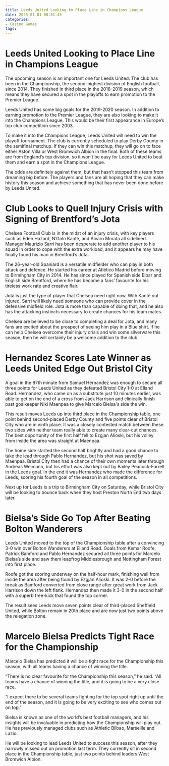 ```yaml
---
title: Leeds United Looking to Place Line in Champions League
date: 2023-01-01 08:51:45
categories:
- Casino Games
tags:
---
```



#  Leeds United Looking to Place Line in Champions League

The upcoming season is an important one for Leeds United. The club has been in the Championship, the second-highest division of English football, since 2014. They finished in third place in the 2018-2019 season, which means they have secured a spot in the playoffs to earn promotion to the Premier League.

Leeds United has some big goals for the 2019-2020 season. In addition to earning promotion to the Premier League, they are also looking to make it into the Champions League. This would be their first appearance in Europe’s top club competition since 2003.

To make it into the Champions League, Leeds United will need to win the playoff tournament. The club is currently scheduled to play Derby County in the semifinal matchup. If they can win this matchup, they will go on to face either Aston Villa or West Bromwich Albion in the final. Both of these teams are from England’s top division, so it won’t be easy for Leeds United to beat them and earn a spot in the Champions League.

The odds are definitely against them, but that hasn’t stopped this team from dreaming big before. The players and fans are all hoping that they can make history this season and achieve something that has never been done before by Leeds United.

#  Club Looks to Quell Injury Crisis with Signing of Brentford’s Jota

Chelsea Football Club is in the midst of an injury crisis, with key players such as Eden Hazard, N’Golo Kanté, and Álvaro Morata all sidelined. Manager Maurizio Sarri has been desperate to add another player to his squad in order to cope with the extra workload, and it appears he may have finally found his man in Brentford’s Jota.

The 26-year-old Spaniard is a versatile midfielder who can play in both attack and defence. He started his career at Atlético Madrid before moving to Birmingham City in 2014. He has since played for Spanish side Eibar and English side Brentford, where he has become a fans’ favourite for his tireless work rate and creative flair.

Jota is just the type of player that Chelsea need right now. With Kanté out injured, Sarri will likely need someone who can provide cover in the defensive midfield role. Jota is more than capable of doing that, and he also has the attacking instincts necessary to create chances for his team mates.

Chelsea are believed to be close to completing a deal for Jota, and many fans are excited about the prospect of seeing him play in a Blue shirt. If he can help Chelsea overcome their injury crisis and win some silverware this season, then he will certainly be a welcome addition to the club.

#  Hernandez Scores Late Winner as Leeds United Edge Out Bristol City

A goal in the 87th minute from Samuel Hernandez was enough to secure all three points for Leeds United as they defeated Bristol City 1-0 at Elland Road. Hernandez, who came on as a substitute just 10 minutes earlier, was able to get on the end of a cross from Jack Harrison and clinically finish past goalkeeper Niki Maenpaa to give Marcelo Bielsa's side the win.

This result moves Leeds up into third place in the Championship table, one point behind second-placed Derby County and five points clear of Bristol City who are in ninth place. It was a closely contested match between these two sides with neither team really able to create many clear-cut chances. The best opportunity of the first half fell to Ezgjan Alioski, but his volley from inside the area was straight at Maenpaa.

The home side started the second half brightly and had a good chance to take the lead through Pablo Hernandez, but his shot was saved by Maenpaa. Bristol City then had a chance of their own moments later through Andreas Weimann, but his effort was also kept out by Bailey Peacock-Farrell in the Leeds goal. In the end it was Hernandez who made the difference for Leeds, scoring his fourth goal of the season in all competitions.

Next up for Leeds is a trip to Birmingham City on Saturday, while Bristol City will be looking to bounce back when they host Preston North End two days later.

#  Bielsa’s Side Go Top After Beating Bolton Wanderers

Leeds United moved to the top of the Championship table after a convincing 3-0 win over Bolton Wanderers at Elland Road. Goals from Kemar Roofe, Patrick Bamford and Pablo Hernandez secured all three points for Marcelo Bielsa’s side and saw them leapfrog Middlesbrough and Nottingham Forest into first place.

Roofe got the scoring underway on the half-hour mark, finishing well from inside the area after being found by Ezgjan Alioski. It was 2-0 before the break as Bamford converted from close range after great work from Jack Harrison down the left flank. Hernandez then made it 3-0 in the second half with a superb free-kick that found the top corner.

The result sees Leeds move seven points clear of third-placed Sheffield United, while Bolton remain in 20th place and are now just two points above the relegation zone.

#  Marcelo Bielsa Predicts Tight Race for the Championship

Marcelo Bielsa has predicted it will be a tight race for the Championship this season, with all teams having a chance of winning the title.

“There is no clear favourite for the Championship this season,” he said. “All teams have a chance of winning the title, and it is going to be a very close race.

“I expect there to be several teams fighting for the top spot right up until the end of the season, and it is going to be very exciting to see who comes out on top.”

Bielsa is known as one of the world’s best football managers, and his insights will be invaluable in predicting how the Championship will play out. He has previously managed clubs such as Athletic Bilbao, Marseille and Lazio.

He will be looking to lead Leeds United to success this season, after they narrowly missed out on promotion last term. They currently sit in second place in the Championship table, just two points behind leaders West Bromwich Albion.